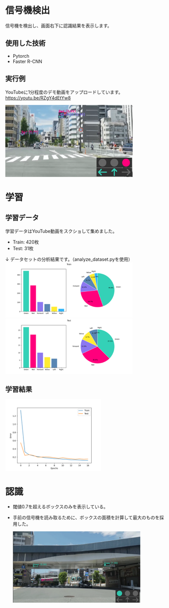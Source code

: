 # 信号機検出
信号機を検出し、画面右下に認識結果を表示します。


## 使用した技術
- Pytorch
- Faster R-CNN

## 実行例
YouTubeに1分程度のデモ動画をアップロードしています。<br>
https://youtu.be/RZgY4dEtYw8

<img src="./output_images/sample2.png" width=400>

<br>

# 学習
## 学習データ
学習データはYouTube動画をスクショして集めました。<br>
- Train: 420枚
- Test: 31枚

↓ データセットの分析結果です。（analyze_dataset.pyを使用）<br>
<img src="./output_images/train_analysis.png" width=400>
<img src="./output_images/test_analysis.png" width=400>

## 学習結果
<img src="./models/learning_plot_dataset2_b8_e200_lr0.005.png" width=300>

<br>

# 認識
- 閾値0.7を超えるボックスのみを表示している。
- 手前の信号機を読み取るために、ボックスの面積を計算して最大のものを採用した。

    <img src="./output_images/sample.png" width=400>